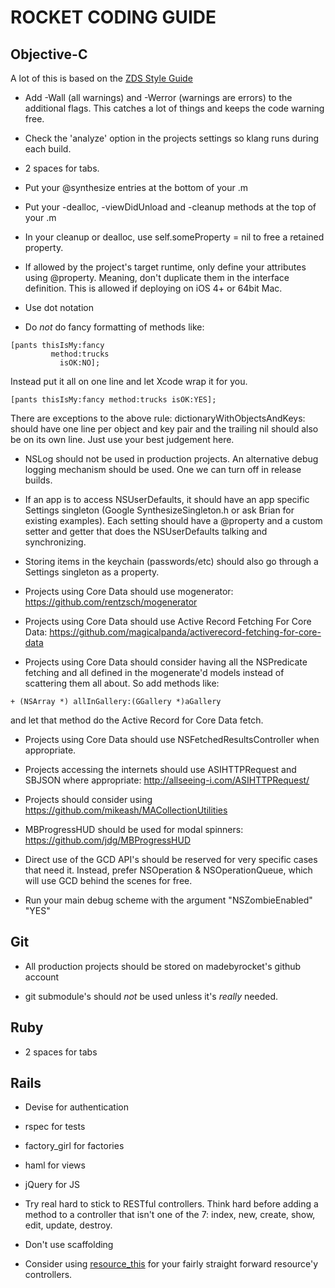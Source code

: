 ROCKET CODING GUIDE
===================



Objective-C
------------

A lot of this is based on the [ZDS Style Guide](http://www.cimgf.com/zds-code-style-guide/)

+ Add -Wall (all warnings) and -Werror (warnings are errors) to the additional flags. This catches a lot of things and keeps the code warning free.

+ Check the 'analyze' option in the projects settings so klang runs during each build.

+ 2 spaces for tabs.

+ Put your @synthesize entries at the bottom of your .m

+ Put your -dealloc, -viewDidUnload and -cleanup methods at the top of your .m

+ In your cleanup or dealloc, use self.someProperty = nil to free a retained property.

+ If allowed by the project's target runtime, only define your attributes using @property. Meaning, don't duplicate them in the interface definition. This is allowed if deploying on iOS 4+ or 64bit Mac.

+ Use dot notation

+ Do *not* do fancy formatting of methods like:

<pre><code>[pants thisIsMy:fancy
         method:trucks
           isOK:NO];</code></pre>

Instead put it all on one line and let Xcode wrap it for you.

<pre><code>[pants thisIsMy:fancy method:trucks isOK:YES];
</code></pre>

There are exceptions to the above rule: dictionaryWithObjectsAndKeys: should have one line per object and key pair and the trailing nil should also be on its own line. Just use your best judgement here.

+ NSLog should not be used in production projects. An alternative debug logging mechanism should be used. One we can turn off in release builds.

+ If an app is to access NSUserDefaults, it should have an app specific Settings singleton (Google SynthesizeSingleton.h or ask Brian for existing examples). Each setting should have a @property and a custom setter and getter that does the NSUserDefaults talking and synchronizing.

+ Storing items in the keychain (passwords/etc) should also go through a Settings singleton as a property.

+ Projects using Core Data should use mogenerator: https://github.com/rentzsch/mogenerator

+ Projects using Core Data should use Active Record Fetching For Core Data: https://github.com/magicalpanda/activerecord-fetching-for-core-data

+ Projects using Core Data should consider having all the NSPredicate fetching and all defined in the mogenerate'd models instead of scattering them all about. So add methods like: 

<pre><code>+ (NSArray *) allInGallery:(GGallery *)aGallery</code></pre>

and let that method do the Active Record for Core Data fetch.

+ Projects using Core Data should use NSFetchedResultsController when appropriate.

+ Projects accessing the internets should use ASIHTTPRequest and SBJSON where appropriate: http://allseeing-i.com/ASIHTTPRequest/

+ Projects should consider using https://github.com/mikeash/MACollectionUtilities

+ MBProgressHUD should be used for modal spinners: https://github.com/jdg/MBProgressHUD

+ Direct use of the GCD API's should be reserved for very specific cases that need it. Instead, prefer NSOperation &amp; NSOperationQueue, which will use GCD behind the scenes for free.

+ Run your main debug scheme with the argument "NSZombieEnabled" "YES" 


Git
---

+ All production projects should be stored on madebyrocket's github account

+ git submodule's should *not* be used unless it's *really* needed.



Ruby
----

+ 2 spaces for tabs


Rails
-----

+ Devise for authentication

+ rspec for tests

+ factory_girl for factories

+ haml for views

+ jQuery for JS

+ Try real hard to stick to RESTful controllers. Think hard before adding a method to a controller that isn't one of the 7: index, new, create, show, edit, update, destroy.

+ Don't use scaffolding

+ Consider using [resource\_this](https://github.com/jnewland/resource_this) for your fairly straight forward resource'y controllers.

